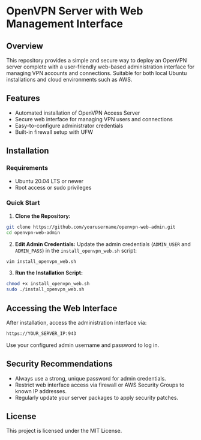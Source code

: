 # OpenVPN Server with Web Management Interface

## Overview

This repository provides a simple and secure way to deploy an OpenVPN server complete with a user-friendly web-based administration interface for managing VPN accounts and connections. Suitable for both local Ubuntu installations and cloud environments such as AWS.

## Features

* Automated installation of OpenVPN Access Server
* Secure web interface for managing VPN users and connections
* Easy-to-configure administrator credentials
* Built-in firewall setup with UFW

## Installation

### Requirements

* Ubuntu 20.04 LTS or newer
* Root access or sudo privileges

### Quick Start

1. **Clone the Repository:**

```bash
git clone https://github.com/yourusername/openvpn-web-admin.git
cd openvpn-web-admin
```

2. **Edit Admin Credentials:**
   Update the admin credentials (`ADMIN_USER` and `ADMIN_PASS`) in the `install_openvpn_web.sh` script:

```bash
vim install_openvpn_web.sh
```

3. **Run the Installation Script:**

```bash
chmod +x install_openvpn_web.sh
sudo ./install_openvpn_web.sh
```

## Accessing the Web Interface

After installation, access the administration interface via:

```bash
https://YOUR_SERVER_IP:943
```

Use your configured admin username and password to log in.

## Security Recommendations

* Always use a strong, unique password for admin credentials.
* Restrict web interface access via firewall or AWS Security Groups to known IP addresses.
* Regularly update your server packages to apply security patches.

## License

This project is licensed under the MIT License.
